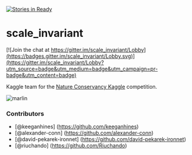[![Stories in Ready](https://badge.waffle.io/keeganhines/scale_invariant.png?label=ready&title=Ready)](https://waffle.io/keeganhines/scale_invariant)
# scale_invariant

[![Join the chat at https://gitter.im/scale_invariant/Lobby](https://badges.gitter.im/scale_invariant/Lobby.svg)](https://gitter.im/scale_invariant/Lobby?utm_source=badge&utm_medium=badge&utm_campaign=pr-badge&utm_content=badge)

Kaggle team for the [Nature Conservancy Kaggle](https://www.kaggle.com/c/the-nature-conservancy-fisheries-monitoring) competition. 

![marlin](https://github.com/keeganhines/scale_invariant/blob/master/marlin.jpg)


### Contributors
* [@keeganhines] (https://github.com/keeganhines)
* [@alexander-conn] (https://github.com/alexander-conn)
* [@david-pekarek-ironnet] (https://github.com/david-pekarek-ironnet)
* [@riuchando] (https://github.com/Riuchando)
